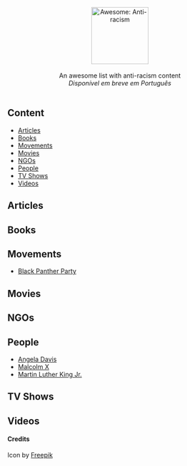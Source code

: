 <p align="center">
    <img src="https://user-images.githubusercontent.com/405355/83671033-6b36d380-a5aa-11ea-93e4-8ee406523242.png" style="width:128px;height:auto;" alt="Awesome: Anti-racism">
    <br />
   <br />
    An awesome list with anti-racism content<br />
    <em>Disponível em breve em Português</em>
    <br />
    <br />
</p>

## Content

- [Articles](#articles)
- [Books](#books)
- [Movements](#movements)
- [Movies](#movies)
- [NGOs](#ngos)
- [People](#people)
- [TV Shows](#tvshows)
- [Videos](#videos)

## Articles

## Books

## Movements

- [Black Panther Party](https://en.wikipedia.org/wiki/Black_Panther_Party)

## Movies

## NGOs

## People

- [Angela Davis](https://en.wikipedia.org/wiki/Angela_Davis)
- [Malcolm X](https://en.wikipedia.org/wiki/Malcolm_X)
- [Martin Luther King Jr.](https://en.wikipedia.org/wiki/Martin_Luther_King_Jr.)

## TV Shows

## Videos

#### Credits

Icon by [Freepik](https://www.flaticon.com/br/autores/freepik)